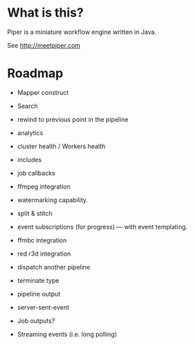 # What is this?

Piper is a miniature workflow engine written in Java. 

See http://meetpiper.com

# Roadmap

- Mapper construct
- Search
- rewind to previous point in the pipeline
- analytics
- cluster health / Workers health
- includes
- job callbacks
- ffmpeg integration
- watermarking capability. 
- split & stitch
- event subscriptions (for progress) — with event templating.
- ffmbc integration
- red r3d integration
- dispatch another pipeline
- terminate type
- pipeline output

- server-sent-event
- Job outputs? 
- Streaming events (i.e. long polling)